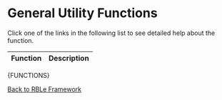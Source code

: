 # General Utility Functions

Click one of the links in the following list to see detailed help about the function.

Function | Description
---|---
{FUNCTIONS}

[Back to RBLe Framework](RBLe.md)